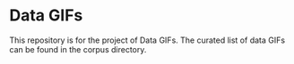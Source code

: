 # Data GIFs

This repository is for the project of Data GIFs. The curated list of data GIFs can be found in the corpus directory.
